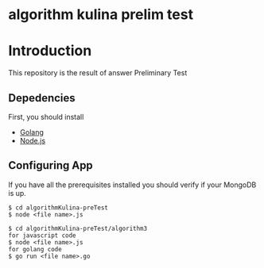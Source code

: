 # algorithm kulina prelim test

# Introduction

This repository is the result of answer Preliminary Test

## Depedencies

First, you should install

-   [Golang](https://golang.org/)
-   [Node.js](https://nodejs.org/en/)

## Configuring App

If you have all the prerequisites installed you should verify if your MongoDB is up.

```
$ cd algorithmKulina-preTest
$ node <file name>.js
```

```
$ cd algorithmKulina-preTest/algorithm3
for javascript code
$ node <file name>.js
for golang code
$ go run <file name>.go
```
